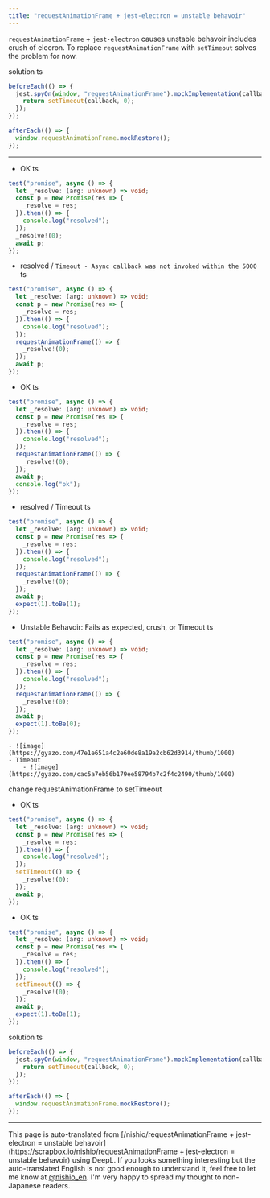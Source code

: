 ```yaml
---
title: "requestAnimationFrame + jest-electron = unstable behavoir"
---
```


`requestAnimationFrame` + `jest-electron` causes unstable behavoir includes crush of elecron.
To replace `requestAnimationFrame` with `setTimeout` solves the problem for now.

solution
ts

```typescript
beforeEach(() => {
  jest.spyOn(window, "requestAnimationFrame").mockImplementation(callback => {
    return setTimeout(callback, 0);
  });
});

afterEach(() => {
  window.requestAnimationFrame.mockRestore();
});
```



-----
- OK
ts

```typescript
test("promise", async () => {
  let _resolve: (arg: unknown) => void;
  const p = new Promise(res => {
    _resolve = res;
  }).then(() => {
    console.log("resolved");
  });
  _resolve!(0);
  await p;
});
```

- resolved / `Timeout - Async callback was not invoked within the 5000`
ts

```typescript
test("promise", async () => {
  let _resolve: (arg: unknown) => void;
  const p = new Promise(res => {
    _resolve = res;
  }).then(() => {
    console.log("resolved");
  });
  requestAnimationFrame(() => {
    _resolve!(0);
  });
  await p;
});
```

- OK
ts

```typescript
test("promise", async () => {
  let _resolve: (arg: unknown) => void;
  const p = new Promise(res => {
    _resolve = res;
  }).then(() => {
    console.log("resolved");
  });
  requestAnimationFrame(() => {
    _resolve!(0);
  });
  await p;
  console.log("ok");
});
```

- resolved / Timeout
ts

```typescript
test("promise", async () => {
  let _resolve: (arg: unknown) => void;
  const p = new Promise(res => {
    _resolve = res;
  }).then(() => {
    console.log("resolved");
  });
  requestAnimationFrame(() => {
    _resolve!(0);
  });
  await p;
  expect(1).toBe(1);
});
```


- Unstable Behavoir: Fails as expected, crush, or Timeout
ts

```typescript
test("promise", async () => {
  let _resolve: (arg: unknown) => void;
  const p = new Promise(res => {
    _resolve = res;
  }).then(() => {
    console.log("resolved");
  });
  requestAnimationFrame(() => {
    _resolve!(0);
  });
  await p;
  expect(1).toBe(0);
});
```

    - ![image](https://gyazo.com/47e1e651a4c2e60de8a19a2cb62d3914/thumb/1000)
    - Timeout
        - ![image](https://gyazo.com/cac5a7eb56b179ee58794b7c2f4c2490/thumb/1000)

change requestAnimationFrame to setTimeout
- OK
ts

```typescript
test("promise", async () => {
  let _resolve: (arg: unknown) => void;
  const p = new Promise(res => {
    _resolve = res;
  }).then(() => {
    console.log("resolved");
  });
  setTimeout(() => {
    _resolve!(0);
  });
  await p;
});
```

- OK
ts

```typescript
test("promise", async () => {
  let _resolve: (arg: unknown) => void;
  const p = new Promise(res => {
    _resolve = res;
  }).then(() => {
    console.log("resolved");
  });
  setTimeout(() => {
    _resolve!(0);
  });
  await p;
  expect(1).toBe(1);
});
```


solution
ts

```typescript
beforeEach(() => {
  jest.spyOn(window, "requestAnimationFrame").mockImplementation(callback => {
    return setTimeout(callback, 0);
  });
});

afterEach(() => {
  window.requestAnimationFrame.mockRestore();
});
```



---
This page is auto-translated from [/nishio/requestAnimationFrame + jest-electron = unstable behavoir](https://scrapbox.io/nishio/requestAnimationFrame + jest-electron = unstable behavoir) using DeepL. If you looks something interesting but the auto-translated English is not good enough to understand it, feel free to let me know at [@nishio_en](https://twitter.com/nishio_en). I'm very happy to spread my thought to non-Japanese readers.